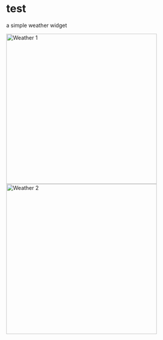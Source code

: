 # test
a simple weather widget

<img src="https://i.postimg.cc/LJL2WXb7/weather1.png" alt="Weather 1" width="400">
<img src="https://i.postimg.cc/67hw9Pwf/weather2.png" alt="Weather 2" width="400">
